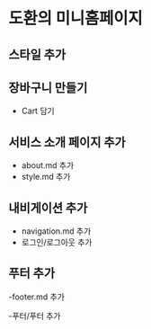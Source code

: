 # 도환의 미니홈페이지

## 스타일 추가

## 장바구니 만들기

- Cart 담기
## 서비스 소개 페이지 추가
- about.md 추가
- style.md 추가

## 내비게이션 추가
- navigation.md 추가
- 로그인/로그아웃 추가

## 푸터 추가

-footer.md 추가

-푸터/푸터 추가